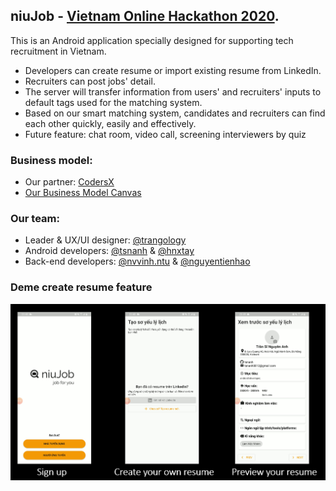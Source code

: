 ## niuJob - [Vietnam Online Hackathon 2020](https://vnhackathon.com/en/vietnam-online-hackathon-2/). 

This is an Android application specially designed for supporting tech recruitment in Vietnam.

- Developers can create resume or import existing resume from LinkedIn.
- Recruiters can post jobs' detail.
- The server will transfer information from users' and recruiters' inputs to default tags used for the matching system.
- Based on our smart matching system, candidates and recruiters can find each other quickly, easily and effectively.
- Future feature: chat room, video call, screening interviewers by quiz

### Business model:
- Our partner: [CodersX](https://coders-x.com/) 
- [Our Business Model Canvas](https://drive.google.com/file/d/1w7w9impCngDrZQ26emG4gTA5xieQQeth/view?usp=sharing) 

### Our team: 
- Leader & UX/UI designer: [@trangology](https://github.com/trangology)
- Android developers: [@tsnanh](https://github.com/tsnanh) & [@hnxtay](https://github.com/hnxtay) 
- Back-end developers: [@nvvinh.ntu](https://github.com/Beli262179) & [@nguyentienhao](https://github.com/nguyentienhao) 

### Deme create resume feature

![resume_creating](https://github.com/trangology/niuJob/blob/master/images/resume_creating.png?raw=false)
